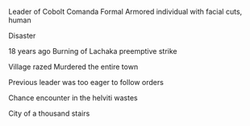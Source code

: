 Leader of Cobolt Comanda
Formal Armored individual with facial cuts, human

Disaster

18 years ago
Burning of Lachaka
preemptive strike

Village razed
Murdered the entire town

Previous leader was too eager to follow orders

Chance encounter in the helviti wastes

City of a thousand stairs

